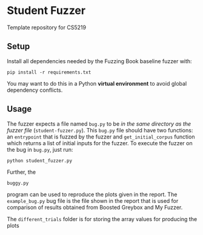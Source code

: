 # Student Fuzzer
Template repository for CS5219

## Setup
Install all dependencies needed by the Fuzzing Book baseline fuzzer with:

```
pip install -r requirements.txt
```

You may want to do this in a Python **virtual environment** to avoid global dependency conflicts.

## Usage

The fuzzer expects a file named `bug.py` to be *in the same directory as the fuzzer file* (`student-fuzzer.py`).
This `bug.py` file should have two functions: an `entrypoint` that is fuzzed by the fuzzer and `get_initial_corpus` function which returns a list of initial inputs for the fuzzer.
To execute the fuzzer on the bug in `bug.py`, just run:

```
python student_fuzzer.py
```
Further, the 
```
buggy.py
```
program can be used to reproduce the plots given in the report. The ```example_bug.py``` bug file is the file shown in the report that is used for comparison of results obtained from Boosted Greybox and My Fuzzer.

The ```different_trials``` folder is for storing the array values for producing the plots

